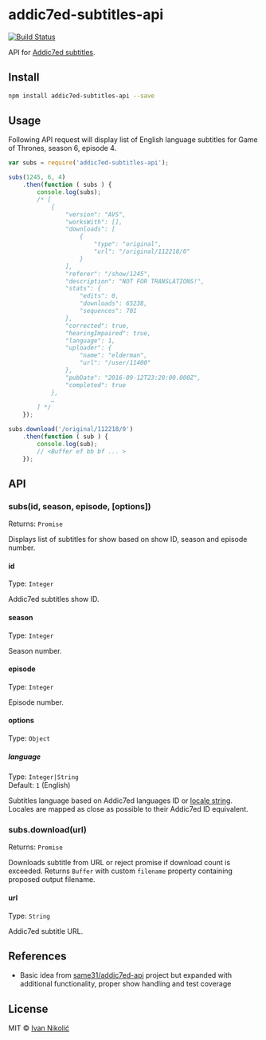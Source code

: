 # addic7ed-subtitles-api

[![Build Status][ci-img]][ci]

API for [Addic7ed subtitles][addic7ed].

## Install

```sh
npm install addic7ed-subtitles-api --save
```

## Usage

Following API request will display list of English language subtitles for Game of Thrones, season 6, episode 4.

```js
var subs = require('addic7ed-subtitles-api');

subs(1245, 6, 4)
	.then(function ( subs ) {
		console.log(subs);
		/* [
			{
				"version": "AVS",
				"worksWith": [],
				"downloads": [
					{
						"type": "original",
						"url": "/original/112218/0"
					}
				],
				"referer": "/show/1245",
				"description": "NOT FOR TRANSLATIONS!",
				"stats": {
					"edits": 0,
					"downloads": 65238,
					"sequences": 701
				},
				"corrected": true,
				"hearingImpaired": true,
				"language": 1,
				"uploader": {
					"name": "elderman",
					"url": "/user/11400"
				},
				"pubDate": "2016-09-12T23:20:00.000Z",
				"completed": true
			},
			…
		] */
	});

subs.download('/original/112218/0')
	.then(function ( sub ) {
		console.log(sub);
		// <Buffer ef bb bf ... >
	});
```

## API

### subs(id, season, episode, [options])

Returns: `Promise`

Displays list of subtitles for show based on show ID, season and episode number.

#### id

Type: `Integer`

Addic7ed subtitles show ID.

#### season

Type: `Integer`

Season number.

#### episode

Type: `Integer`

Episode number.

#### options

Type: `Object`

##### language

Type: `Integer|String`  
Default: `1` (English)

Subtitles language based on Addic7ed languages ID or [locale string][locales]. Locales are mapped as close as possible to their Addic7ed ID equivalent.

### subs.download(url)

Returns: `Promise`

Downloads subtitle from URL or reject promise if download count is exceeded. Returns `Buffer` with custom `filename` property containing proposed output filename.

#### url

Type: `String`

Addic7ed subtitle URL.

## References

* Basic idea from [same31/addic7ed-api](https://github.com/same31/addic7ed-api) project but expanded with additional functionality, proper show handling and test coverage

## License

MIT © [Ivan Nikolić](http://ivannikolic.com)

[ci]: https://travis-ci.org/niksy/addic7ed-subtitles-api
[ci-img]: https://img.shields.io/travis/niksy/addic7ed-subtitles-api.svg
[addic7ed]: http://www.addic7ed.com/
[locales]: https://github.com/python/cpython/blob/be2a1a76fa43bb1ea1b3577bb5bdd506a2e90e37/Lib/locale.py#L1395-L1604
